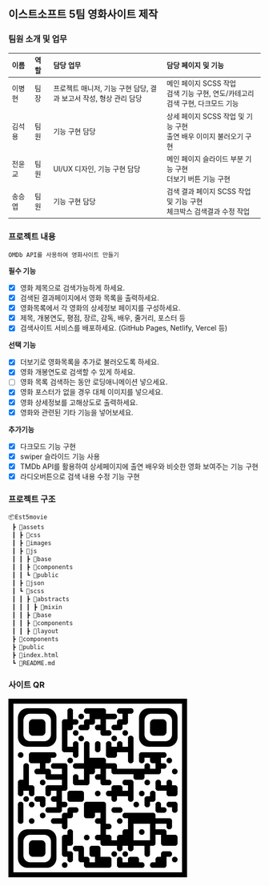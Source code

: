 ## 이스트소프트 5팀 영화사이트 제작

### 팀원 소개 및 업무
| **이름** | **역할** | **담당 업무** | **담당 페이지 및 기능** |
| :--- | :--- | :--- | :--- |
| 이병현 &nbsp;&nbsp;  | 팀장 &nbsp;  | 프로젝트 매니저, 기능 구현 담당, 결과 보고서 작성, 형상 관리 담당 | 메인 페이지 SCSS 작업<br> 검색 기능 구현, 연도/카테고리 검색 구현, 다크모드 기능 |
| 김석용 &nbsp;&nbsp;  | 팀원 &nbsp;  | 기능 구현 담당 | 상세 페이지 SCSS 작업 및 기능 구현<br> 출연 배우 이미지 불러오기 구현 |
| 전윤교 &nbsp;&nbsp;  | 팀원 &nbsp;  | UI/UX 디자인, 기능 구현 담당 | 메인 페이지 슬라이드 부분 기능 구현<br> 더보기 버튼 기능 구현 |
| 송승엽 &nbsp;&nbsp;  | 팀원 &nbsp;  | 기능 구현 담당 | 검색 결과 페이지 SCSS 작업 및 기능 구현<br> 체크박스 검색결과 수정 작업 |


### 프로젝트 내용
    OMDb API를 사용하여 영화사이트 만들기

**필수 기능** 
- [x]  영화 제목으로 검색가능하게 하세요.
- [x]  검색된 결과페이지에서 영화 목록을 출력하세요.
- [x]  영화목록에서 각 영화의 상세정보 페이지를 구성하세요.
- [x]  제목, 개봉연도, 평점, 장르, 감독, 배우, 줄거리, 포스터 등
- [x]  검색사이트 서비스를 배포하세요. (GitHub Pages, Netlify, Vercel 등)

**선택 기능** 
- [x]  더보기로 영화목록을 추가로 불러오도록 하세요.
- [x]  영화 개봉연도로 검색할 수 있게 하세요.
- [ ]  영화 목록 검색하는 동안 로딩애니메이션 넣으세요.
- [x]  영화 포스터가 없을 경우 대체 이미지를 넣으세요.
- [x]  영화 상세정보를 고해상도로 출력하세요.
- [x]  영화와 관련된 기타 기능을 넣어보세요.

**추가기능** 
- [x]  다크모드 기능 구현
- [x]  swiper 슬라이드 기능 사용
- [x]  TMDb API를 활용하여 상세페이지에 출연 배우와 비슷한 영화 보여주는 기능 구현
- [x]  라디오버튼으로 검색 내용 수정 기능 구현

### 프로젝트 구조
```
📦Est5movie
 ┣ 📂assets
 ┃ ┣ 📂css
 ┃ ┣ 📂images
 ┃ ┣ 📂js
 ┃ ┃ ┣ 📂base
 ┃ ┃ ┣ 📂components
 ┃ ┃ ┗ 📂public
 ┃ ┣ 📂json
 ┃ ┗ 📂scss
 ┃ ┃ ┣ 📂abstracts
 ┃ ┃ ┃ ┣ 📂mixin
 ┃ ┃ ┣ 📂base
 ┃ ┃ ┣ 📂components
 ┃ ┃ ┣ 📂layout
 ┣ 📂components
 ┣ 📂public
 ┣ 📜index.html
 ┗ 📜README.md
```

### 사이트 QR
<img src="./assets/images/img-siteURL.jpg" alt="이스트소프트 5팀 영화사이트"/>